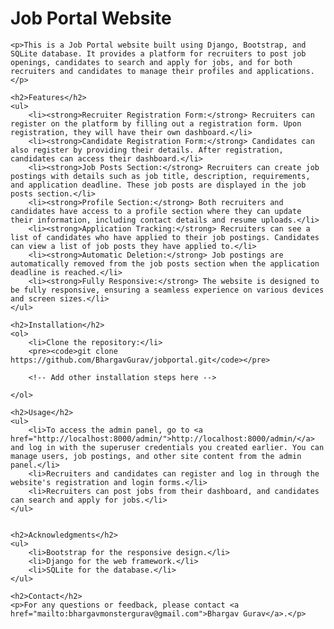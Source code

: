 <!DOCTYPE html>
<html lang="en">
<head>
    <meta charset="UTF-8">
    <meta name="viewport" content="width=device-width, initial-scale=1.0">
    <title>Job Portal Website</title>
</head>
<body>
    <h1>Job Portal Website</h1>

    <p>This is a Job Portal website built using Django, Bootstrap, and SQLite database. It provides a platform for recruiters to post job openings, candidates to search and apply for jobs, and for both recruiters and candidates to manage their profiles and applications.</p>

    <h2>Features</h2>
    <ul>
        <li><strong>Recruiter Registration Form:</strong> Recruiters can register on the platform by filling out a registration form. Upon registration, they will have their own dashboard.</li>
        <li><strong>Candidate Registration Form:</strong> Candidates can also register by providing their details. After registration, candidates can access their dashboard.</li>
        <li><strong>Job Posts Section:</strong> Recruiters can create job postings with details such as job title, description, requirements, and application deadline. These job posts are displayed in the job posts section.</li>
        <li><strong>Profile Section:</strong> Both recruiters and candidates have access to a profile section where they can update their information, including contact details and resume uploads.</li>
        <li><strong>Application Tracking:</strong> Recruiters can see a list of candidates who have applied to their job postings. Candidates can view a list of job posts they have applied to.</li>
        <li><strong>Automatic Deletion:</strong> Job postings are automatically removed from the job posts section when the application deadline is reached.</li>
        <li><strong>Fully Responsive:</strong> The website is designed to be fully responsive, ensuring a seamless experience on various devices and screen sizes.</li>
    </ul>

    <h2>Installation</h2>
    <ol>
        <li>Clone the repository:</li>
        <pre><code>git clone https://github.com/BhargavGurav/jobportal.git</code></pre>
        
        <!-- Add other installation steps here -->

    </ol>

    <h2>Usage</h2>
    <ul>
        <li>To access the admin panel, go to <a href="http://localhost:8000/admin/">http://localhost:8000/admin/</a> and log in with the superuser credentials you created earlier. You can manage users, job postings, and other site content from the admin panel.</li>
        <li>Recruiters and candidates can register and log in through the website's registration and login forms.</li>
        <li>Recruiters can post jobs from their dashboard, and candidates can search and apply for jobs.</li>
    </ul>


    <h2>Acknowledgments</h2>
    <ul>
        <li>Bootstrap for the responsive design.</li>
        <li>Django for the web framework.</li>
        <li>SQLite for the database.</li>
    </ul>

    <h2>Contact</h2>
    <p>For any questions or feedback, please contact <a href="mailto:bhargavmonstergurav@gmail.com">Bhargav Gurav</a>.</p>
</body>
</html>

